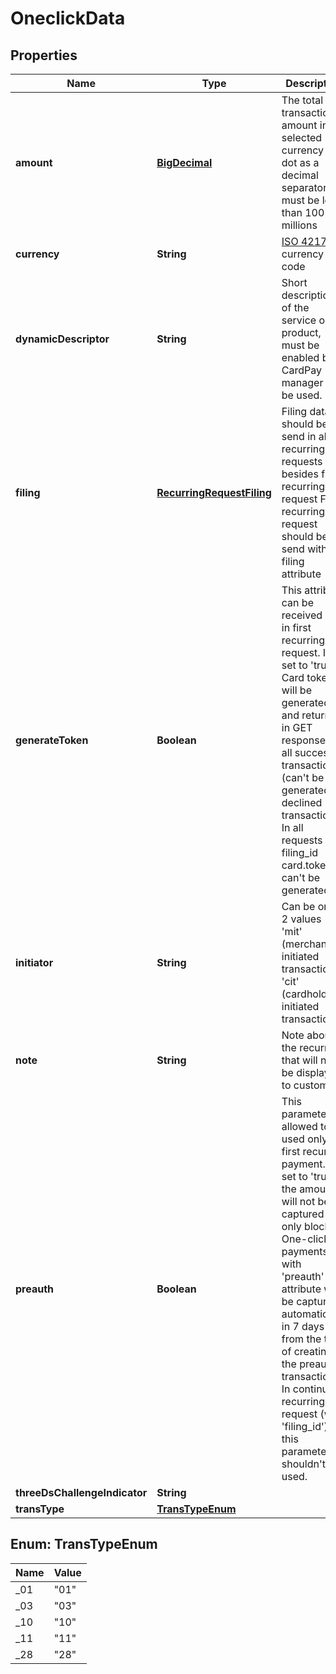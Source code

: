 
# OneclickData

## Properties
Name | Type | Description | Notes
------------ | ------------- | ------------- | -------------
**amount** | [**BigDecimal**](BigDecimal.md) | The total transaction amount in selected currency with dot as a decimal separator, must be less than 100 millions |  [optional]
**currency** | **String** | [ISO 4217](https://en.wikipedia.org/wiki/ISO_4217) currency code | 
**dynamicDescriptor** | **String** | Short description of the service or product, must be enabled by CardPay manager to be used. |  [optional]
**filing** | [**RecurringRequestFiling**](RecurringRequestFiling.md) | Filing data, should be send in all recurring requests besides first recurring request First recurring request should be send without filing attribute |  [optional]
**generateToken** | **Boolean** | This attribute can be received only in first recurring request. If set to &#39;true&#39;, Card token will be generated and returned in GET response for all successful transactions (can&#39;t be generated for declined transactions). In all requests with filing_id card.token can&#39;t be generated. |  [optional]
**initiator** | **String** | Can be only 2 values - &#39;mit&#39; (merchant initiated transaction), &#39;cit&#39; (cardholder initiated transaction). | 
**note** | **String** | Note about the recurring that will not be displayed to customer. |  [optional]
**preauth** | **Boolean** | This parameter allowed to be used only for first recurring payment. If set to &#39;true&#39;, the amount will not be captured but only blocked. One-click payments with &#39;preauth&#39; attribute will be captured automatically in 7 days from the time of creating the preauth transaction. In continue recurring request (with &#39;filing_id&#39;) this parameter shouldn&#39;t be used. |  [optional]
**threeDsChallengeIndicator** | **String** |  |  [optional]
**transType** | [**TransTypeEnum**](#TransTypeEnum) |  |  [optional]


<a name="TransTypeEnum"></a>
## Enum: TransTypeEnum
Name | Value
---- | -----
_01 | &quot;01&quot;
_03 | &quot;03&quot;
_10 | &quot;10&quot;
_11 | &quot;11&quot;
_28 | &quot;28&quot;



